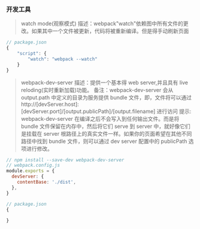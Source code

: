 ### 开发工具

> watch mode(观察模式)
> 描述：webpack"watch"依赖图中所有文件的更改。如果其中一个文件被更新，代码将被重新编译。但是得手动刷新页面

```javascript
// package.json
{
    "script": {
        "watch": "webpack --watch"
    }
}
```

> webpack-dev-server
> 描述：提供一个基本得 web server,并且具有 live reloding(实时重新加载)功能。
> 备注：webpack-dev-server 会从 output.path 中定义的目录为服务提供 bundle 文件，即，文件将可以通过 http://[devServer.host]:[devServer.port]/[output.publicPath]/[output.filename] 进行访问
> 提示: webpack-dev-server 在编译之后不会写入到任何输出文件。而是将 bundle 文件保留在内存中，然后将它们 serve 到 server 中，就好像它们是挂载在 server 根路径上的真实文件一样。如果你的页面希望在其他不同路径中找到 bundle 文件，则可以通过 dev server 配置中的 publicPath 选项进行修改。

```javascript
// npm install --save-dev webpack-dev-server
// webpack.config.js
module.exports = {
  devServer: {
    contentBase: './dist',
  },
}

// package.json
{
    
}
```
